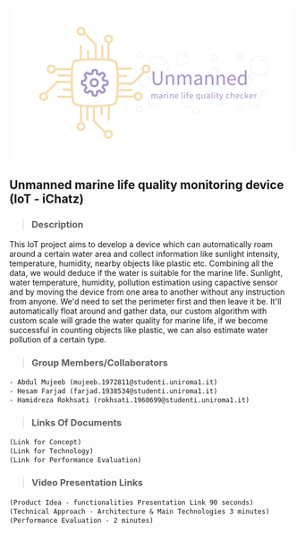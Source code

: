 <p align="center"> 
    <img src="https://github.com/mj-anarchist/IoT-ichatz/blob/main/IoT_Project.png" alt="alternate text">
 </p>

## Unmanned marine life quality monitoring device (IoT - iChatz) 

> ### Description

This IoT project aims to develop a device which can automatically roam around a certain water area and collect information like sunlight intensity, temperature, humidity, nearby objects like plastic etc. Combining all the data, we would deduce if the water is suitable for the marine life. Sunlight, water temperature, humidity, pollution estimation using capactive sensor and by moving the device from one area to another without any instruction from anyone. We'd need to set the perimeter first and then leave it be. It'll automatically float around and gather data, our custom algorithm with custom scale will grade the water quality for marine life, if we become successful in counting objects like plastic, we can also estimate water pollution of a certain type.

> ### Group Members/Collaborators

```
- Abdul Mujeeb (mujeeb.1972811@studenti.uniroma1.it)
- Hesam Farjad (farjad.1938534@studenti.uniroma1.it)
- Hamidreza Rokhsati (rokhsati.1960699@studenti.uniroma1.it)
```

> ### Links Of Documents

```
(Link for Concept)
(Link for Technology)
(Link for Performance Evaluation)
```
> ### Video Presentation Links

```
(Product Idea - functionalities Presentation Link 90 seconds)
(Technical Approach - Architecture & Main Technologies 3 minutes)
(Performance Evaluation - 2 minutes)
```
